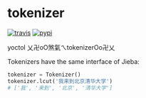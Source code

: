 # tokenizer

[![travis][travis-image]][travis-url]
[![pypi][pypi-image]][pypi-url]

[travis-image]: https://img.shields.io/travis/Yoctol/tokenizer.svg?style=flat
[travis-url]: https://travis-ci.org/Yoctol/tokenizer
[pypi-image]: https://img.shields.io/pypi/v/tokenizer.svg?style=flat
[pypi-url]: https://pypi.python.org/pypi/tokenizer

yoctol 乂卍oO煞氣ㄟtokenizerOo卍乂

Tokenizers have the same interface of Jieba:

```python
tokenizer = Tokenizer()
tokenizer.lcut('我来到北京清华大学')
# ['我', '来到', '北京', '清华大学']
```
